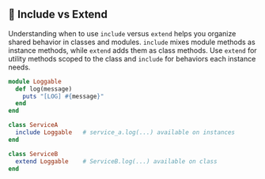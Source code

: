 ## 🔄 Include vs Extend

Understanding when to use `include` versus `extend` helps you organize shared behavior in classes and modules. `include` mixes module methods as instance methods, while `extend` adds them as class methods. Use `extend` for utility methods scoped to the class and `include` for behaviors each instance needs.

```ruby
module Loggable
  def log(message)
    puts "[LOG] #{message}"
  end
end

class ServiceA
  include Loggable   # service_a.log(...) available on instances
end

class ServiceB
  extend Loggable    # ServiceB.log(...) available on class
end
```